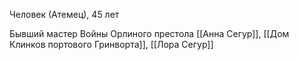 Человек (Атемец), 45 лет

Бывший мастер Войны Орлиного престола
[[Анна Сегур]], [[Дом Клинков портового Гринворта]], [[Лора Сегур]]
